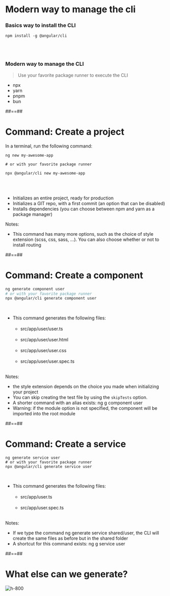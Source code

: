 <!-- .slide: class="with-code inconsolata" -->

# Modern way to manage the cli

### Basics way to install the CLI

```shell
npm install -g @angular/cli
```

<!-- .element: class="big-code" -->

<br/><br/>

### Modern way to manage the CLI

> Use your favorite package runner to execute the CLI

- npx
- yarn
- pnpm
- bun

##==##

<!-- .slide: class="with-code inconsolata" -->

# Command: Create a project

In a terminal, run the following command:

```shell
ng new my-awesome-app

# or with your favorite package runner

npx @angular/cli new my-awesome-app
```

<!-- .element: class="big-code" -->

<br/><br/>

- Initializes an entire project, ready for production
- Initializes a GIT repo, with a first commit (an option that can be disabled)
- Installs dependencies (you can choose between npm and yarn as a package manager)

Notes:

- This command has many more options, such as the choice of style extension (scss, css, sass, ...). You can also choose whether or not to install routing

##==##

<!-- .slide: class="with-code inconsolata" -->

# Command: Create a component

```sh
ng generate component user
# or with your favorite package runner
npx @angular/cli generate component user
```

<!-- .element: class="big-code" -->
<br/>

- This command generates the following files:<br/><br/>
  - src/app/user/user.ts<br/><br/>
  - src/app/user/user.html<br/><br/>
  - src/app/user/user.css<br/><br/>
  - src/app/user/user.spec.ts<br/><br/>

Notes:

- the style extension depends on the choice you made when initializing your project
- You can skip creating the test file by using the `skipTests` option.
- A shorter command with an alias exists: ng g component user
- Warning: if the module option is not specified, the component will be imported into the root module

##==##

<!-- .slide: class="with-code inconsolata" -->

# Command: Create a service

```shell
ng generate service user
# or with your favorite package runner
npx @angular/cli generate service user
```

<!-- .element: class="big-code" -->

<br/>

- This command generates the following files:<br/><br/>
  - src/app/user.ts<br/><br/>
  - src/app/user.spec.ts<br/><br/>

Notes:

- If we type the command ng generate service shared/user, the CLI will create the same files as before but in the shared folder
- A shortcut for this command exists: ng g service user

##==##

<!-- .slide: class="full-center"  -->

# What else can we generate?

![](assets/images/school/cli/generate_helper.png 'h-800')
